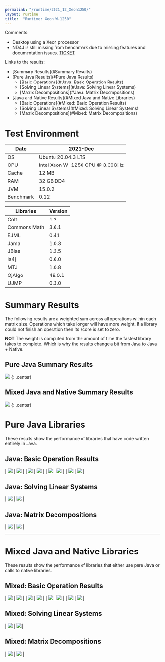 ```yaml
---
permalink: "/runtime/2021_12_Xeon1250/"
layout: runtime
title:  "Runtime: Xeon W-1250"
---
```


Comments:

* Desktop using a Xeon processor
* ND4J is still missing from benchmark due to missing features and documentation issues. [TICKET](https://github.com/eclipse/deeplearning4j-examples/issues/1003)

Links to the results:

* [Summary Results](#Summary Results)
* [Pure Java Results](#Pure Java Results)
  * [Basic Operations](#Java: Basic Operation Results)
  * [Solving Linear Systems](#Java: Solving Linear Systems)
  * [Matrix Decompositions](#Java: Matrix Decompositions)
* [Java and Native Results](#Mixed Java and Native Libraries)
  * [Basic Operations](#Mixed: Basic Operation Results)
  * [Solving Linear Systems](#Mixed: Solving Linear Systems)
  * [Matrix Decompositions](#Mixed: Matrix Decompositions)

# Test Environment

| Date      | 2021-Dec |
|-----------|-----------|
| OS        | Ubuntu 20.04.3 LTS |
| CPU       | Intel Xeon W-1250 CPU @ 3.30GHz |
| Cache     | 12 MB |
| RAM       | 32 GB DD4 |
| JVM       | 15.0.2 |
| Benchmark | 0.12 |

| Libraries     | Version    |
|---------------|------------|
| Colt          |  1.2       |
| Commons Math  | 3.6.1      |
| EJML          |  0.41      |
| Jama          | 1.0.3      |
| JBlas         | 1.2.5      |
| la4j          | 0.6.0      |
| MTJ           | 1.0.8      |
| OjAlgo        | 49.0.1     | 
| UJMP          | 0.3.0      |

# <a name="Summary Results"/>Summary Results 

The following results are a weighted sum across all operations within each matrix size.  Operations which take longer will have more weight.  If a library could not finish an operation then its score is set to zero.  

**NOT** The weight is computed from the amount of time the fastest library takes to complete.  Which is why the results change a bit from Java to Java + Native.

## <a name="Pure Java Summary Results"/>Pure Java Summary Results

![]({{site.baseurl}}/runtime/2021_12_Xeon1250/summary.png)
{: .center}

## <a name="Mixed Java and Native Summary Results"/> Mixed Java and Native Summary Results 

![]({{site.baseurl}}/runtime/2021_12_Xeon1250/native/summary.png)
{: .center}

# <a name="Pure Java Results"/> Pure Java Libraries 

These results show the performance of libraries that have code written entirely in Java.

## <a name="Java: Basic Operation Results"/> Java: Basic Operation Results


| ![]({{site.baseurl}}/runtime/2021_12_Xeon1250/add.png) | ![]({{site.baseurl}}/runtime/2021_12_Xeon1250/scale.png) |
| ![]({{site.baseurl}}/runtime/2021_12_Xeon1250/mult.png) | ![]({{site.baseurl}}/runtime/2021_12_Xeon1250/multTransB.png) |
| ![]({{site.baseurl}}/runtime/2021_12_Xeon1250/det.png) | ![]({{site.baseurl}}/runtime/2021_12_Xeon1250/transpose.png) |
| ![]({{site.baseurl}}/runtime/2021_12_Xeon1250/invert.png) | ![]({{site.baseurl}}/runtime/2021_12_Xeon1250/invertSymmPosDef.png) |

## <a name = "Java: Solving Linear Systems"/>Java: Solving Linear Systems

| ![]({{site.baseurl}}/runtime/2021_12_Xeon1250/solveExact.png) | ![]({{site.baseurl}}/runtime/2021_12_Xeon1250/solveOver.png) |

## <a name = "Java: Matrix Decompositions"/>Java: Matrix Decompositions

| ![]({{site.baseurl}}/runtime/2021_12_Xeon1250/svd.png) | ![]({{site.baseurl}}/runtime/2021_12_Xeon1250/eigSymm.png) |

----

# <a name = "Mixed Java and Native Libraries"/> Mixed Java and Native Libraries

These results show the performance of libraries that either use pure Java or calls to native libraries.

## <a name = "Mixed: Basic Operation Results"/> Mixed: Basic Operation Results

| ![]({{site.baseurl}}/runtime/2021_12_Xeon1250/native/add.png) | ![]({{site.baseurl}}/runtime/2021_12_Xeon1250/native/scale.png) |
| ![]({{site.baseurl}}/runtime/2021_12_Xeon1250/native/mult.png) | ![]({{site.baseurl}}/runtime/2021_12_Xeon1250/native/multTransB.png) |
| ![]({{site.baseurl}}/runtime/2021_12_Xeon1250/native/det.png) | ![]({{site.baseurl}}/runtime/2021_12_Xeon1250/native/transpose.png) |
| ![]({{site.baseurl}}/runtime/2021_12_Xeon1250/native/invert.png) | ![]({{site.baseurl}}/runtime/2021_12_Xeon1250/native/invertSymmPosDef.png) |


## <a name = "Mixed: Solving Linear Systems"/> Mixed: Solving Linear Systems

| ![]({{site.baseurl}}/runtime/2021_12_Xeon1250/native/solveExact.png) | ![]({{site.baseurl}}/runtime/2021_12_Xeon1250/native/solveOver.png)|

## <a name = "Mixed: Matrix Decompositions"/> Mixed: Matrix Decompositions

| ![]({{site.baseurl}}/runtime/2021_12_Xeon1250/native/svd.png) | ![]({{site.baseurl}}/runtime/2021_12_Xeon1250/native/eigSymm.png) |
